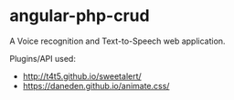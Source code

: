 # angular-php-crud
A Voice recognition and Text-to-Speech web application.

Plugins/API used:

  - http://t4t5.github.io/sweetalert/
  - https://daneden.github.io/animate.css/
